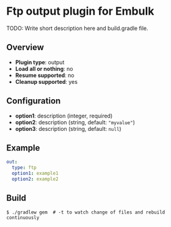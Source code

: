 # Ftp output plugin for Embulk

TODO: Write short description here and build.gradle file.

## Overview

* **Plugin type**: output
* **Load all or nothing**: no
* **Resume supported**: no
* **Cleanup supported**: yes


## Configuration

- **option1**: description (integer, required)
- **option2**: description (string, default: `"myvalue"`)
- **option3**: description (string, default: `null`)

## Example

```yaml
out:
  type: ftp
  option1: example1
  option2: example2
```


## Build

```
$ ./gradlew gem  # -t to watch change of files and rebuild continuously
```
